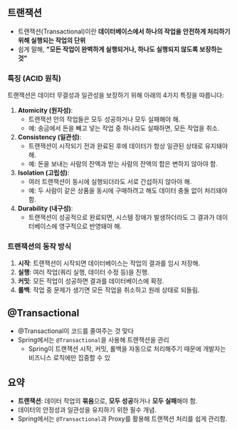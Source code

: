 
## 트랜잭션
- 트랜잭션(Transactional)이란 **데이터베이스에서 하나의 작업을 안전하게 처리하기 위해 실행되는 작업의 단위**
- 쉽게 말해, **"모든 작업이 완벽하게 실행되거나, 하나도 실행되지 않도록 보장하는 것"**
### 특징 (ACID 원칙)
트랜잭션은 데이터 무결성과 일관성을 보장하기 위해 아래의 4가지 특징을 따릅니다:
1. **Atomicity (원자성)**:
    - 트랜잭션 안의 작업들은 모두 성공하거나 모두 실패해야 해.
    - 예: 송금에서 돈을 빼고 넣는 작업 중 하나라도 실패하면, 모든 작업을 취소.
2. **Consistency (일관성)**:
    - 트랜잭션이 시작되기 전과 완료된 후에 데이터가 항상 일관된 상태로 유지돼야 해.
    - 예: 돈을 보내는 사람의 잔액과 받는 사람의 잔액의 합은 변하지 않아야 함.
3. **Isolation (고립성)**:
    - 여러 트랜잭션이 동시에 실행되더라도 서로 간섭하지 않아야 해.
    - 예: 두 사람이 같은 상품을 동시에 구매하려고 해도 데이터 충돌 없이 처리돼야 함.
4. **Durability (내구성)**:
    - 트랜잭션이 성공적으로 완료되면, 시스템 장애가 발생하더라도 그 결과가 데이터베이스에 영구적으로 반영돼야 해.
### 트랜잭션의 동작 방식
1. **시작**: 트랜잭션이 시작되면 데이터베이스는 작업의 결과를 임시 저장해.
2. **실행**: 여러 작업(쿼리 실행, 데이터 수정 등)을 진행.
3. **커밋**: 모든 작업이 성공하면 결과를 데이터베이스에 확정.
4. **롤백**: 작업 중 문제가 생기면 모든 작업을 취소하고 원래 상태로 되돌림.
## @Transactional 
- @Transactional이 코드를 줄여주는 것 맞다
- Spring에서는 `@Transactional`을 사용해 트랜잭션을 관리
	- Spring이 트랜잭션 시작, 커밋, 롤백을 자동으로 처리해주기 때문에 개발자는 비즈니스 로직에만 집중할 수 있

## 요약 
- **트랜잭션**: 데이터 작업의 **묶음**으로, **모두 성공**하거나 **모두 실패**해야 함.
- 데이터의 안정성과 일관성을 유지하기 위한 필수 개념.
- Spring에서는 `@Transactional`과 Proxy를 활용해 트랜잭션 처리를 쉽게 관리함.
